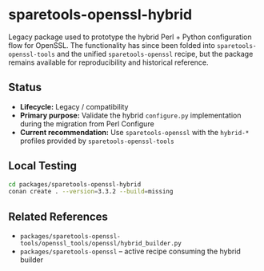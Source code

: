 # sparetools-openssl-hybrid

Legacy package used to prototype the hybrid Perl + Python configuration flow
for OpenSSL. The functionality has since been folded into
`sparetools-openssl-tools` and the unified `sparetools-openssl` recipe, but the
package remains available for reproducibility and historical reference.

## Status

- **Lifecycle:** Legacy / compatibility
- **Primary purpose:** Validate the hybrid `configure.py` implementation during
  the migration from Perl Configure
- **Current recommendation:** Use `sparetools-openssl` with the `hybrid-*`
  profiles provided by `sparetools-openssl-tools`

## Local Testing

```bash
cd packages/sparetools-openssl-hybrid
conan create . --version=3.3.2 --build=missing
```

## Related References

- `packages/sparetools-openssl-tools/openssl_tools/openssl/hybrid_builder.py`
- `packages/sparetools-openssl` – active recipe consuming the hybrid builder

